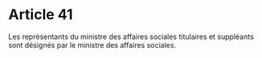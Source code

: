 # Article 41

Les représentants du ministre des affaires sociales titulaires et suppléants sont désignés par le ministre des affaires sociales.
